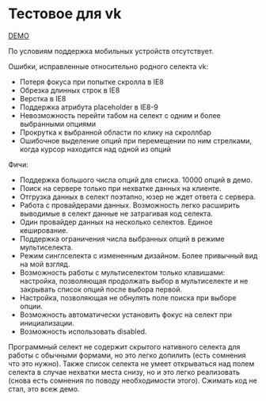 # Тестовое для vk

[DEMO](http://work.da.am/vktest/frontend/)

По условиям поддержка мобильных устройств отсутствует.

Ошибки, исправленные относительно родного селекта vk:
- Потеря фокуса при попытке скролла в IE8
- Обрезка длинных строк в IE8
- Верстка в IE8
- Поддержка атрибута placeholder в IE8-9
- Невозможность перейти табом на селект с одним и более выбранными опциями
- Прокрутка к выбранной области по клику на скроллбар
- Ошибочное выделение опций при перемещении по ним стрелками, когда курсор находится над одной из опций

Фичи:
- Поддержка большого числа опций для списка. 10000 опций в демо.
- Поиск на сервере только при нехватке данных на клиенте.
- Отгрузка данных в селект поэтапно, юзер не ждет ответа с сервера.
- Работа с провайдерами данных. Возможность легко расширить выводимые в селект данные не затрагивая код селекта.
- Один провайдер данных на несколько селектов. Единое кеширование.
- Поддержка ограничения числа выбранных опций в режиме мультиселекта.
- Режим синглселекта с измененным дизайном. Более привычный вид на мой взгляд.
- Возможность работы с мультиселектом только клавишами: настройка, позволяющая продолжать выбор в мультиселекте и не закрывать список опций после выбора первой.
- Настройка, позволяющая не обнулять поле поиска при выборе опции.
- Возможность автоматически установить фокус на селект при инициализации.
- Возможность использовать disabled.

Программный селект не содержит скрытого нативного селекта для работы с обычными формами, но это легко допилить (есть сомнения что это нужно). Также список селекта не умеет открываться над полем селекта в случае нехватки места снизу, но и это легко реализовать (снова есть сомнения по поводу необходимости этого). Сжимать код не стал, это всеж демо.


